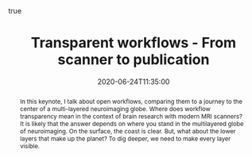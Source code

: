 ---
abstract: In this keynote, I talk about open workflows, comparing them to a journey to the center of a multi-layered neuroimaging globe. Where does workflow transparency mean in the context of brain research with modern MRI scanners? It is likely that the answer depends on where you stand in the multilayered globe of neuroimaging. On the surface, the coast is clear. But, what about the lower layers that make up the planet? To dig deeper, we need to make every layer visible.
all_day: false
authors: []
date: "2020-06-24T11:35:00"
date_end: ""
event: "OHBM OSR: Reproducible workflows, Workshop: From acquisition to publication, Workshop: ISMRM Turkish Chapter"
event_url: https://ohbm.github.io/osr2020/
featured: false
image:
  caption: ""
  focal_point: Right
links:
location: Montreal, Canada
math: true
projects: []
publishDate: "2020-10-19T00:00:00Z"
slides: ""
summary: ""
tags: []
title: Transparent workflows - From scanner to publication
url_code: "https://qmrlab.org"
url_pdf: ""
url_slides: "https://zenodo.org/record/3906100#.X44ke5NKhUI"
url_video: "https://www.youtube.com/watch?v=dSOQgyuL51U"
invited: true
times: 3
keynote: true
---
